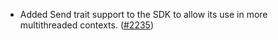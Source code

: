 - Added Send trait support to the SDK to allow its use in more multithreaded
  contexts. ([\#2235](https://github.com/anoma/namada/pull/2235))